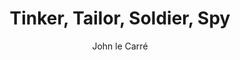 ---
title: "Tinker, Tailor, Soldier, Spy"
subtitle: ""
description: ""
layout: book
author: John le Carré
started: 2018-03-19
read: 2018-03-20
status: read
rating: 4
color: 
cover: 
pages: 381
link: 
---
